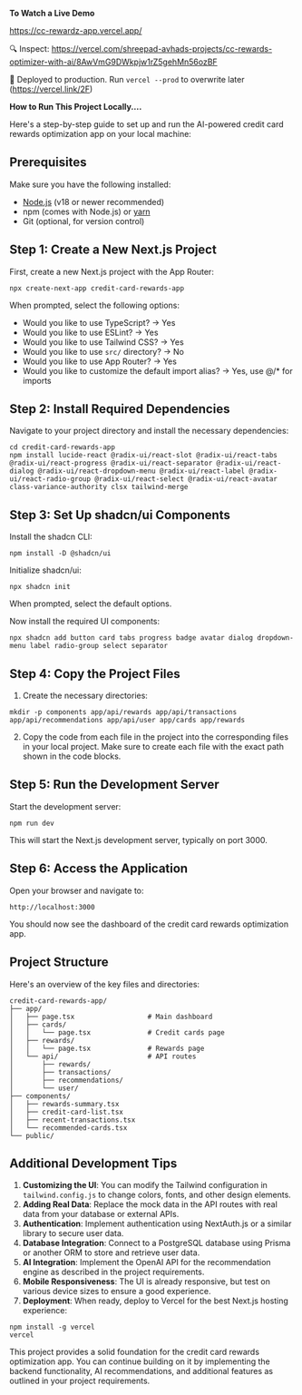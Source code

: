 **To Watch a Live Demo**

https://cc-rewardz-app.vercel.app/

🔍  Inspect: https://vercel.com/shreepad-avhads-projects/cc-rewards-optimizer-with-ai/8AwVmG9DWkpjw1rZ5gehMn56ozBF

📝  Deployed to production. Run `vercel --prod` to overwrite later (https://vercel.link/2F)

**How to Run This Project Locally....**

Here's a step-by-step guide to set up and run the AI-powered credit card rewards optimization app on your local machine:

## Prerequisites

Make sure you have the following installed:

- [Node.js](https://nodejs.org/) (v18 or newer recommended)
- npm (comes with Node.js) or [yarn](https://yarnpkg.com/)
- Git (optional, for version control)


## Step 1: Create a New Next.js Project

First, create a new Next.js project with the App Router:

```shellscript
npx create-next-app credit-card-rewards-app
```

When prompted, select the following options:

- Would you like to use TypeScript? → Yes
- Would you like to use ESLint? → Yes
- Would you like to use Tailwind CSS? → Yes
- Would you like to use `src/` directory? → No
- Would you like to use App Router? → Yes
- Would you like to customize the default import alias? → Yes, use @/* for imports


## Step 2: Install Required Dependencies

Navigate to your project directory and install the necessary dependencies:

```shellscript
cd credit-card-rewards-app
npm install lucide-react @radix-ui/react-slot @radix-ui/react-tabs @radix-ui/react-progress @radix-ui/react-separator @radix-ui/react-dialog @radix-ui/react-dropdown-menu @radix-ui/react-label @radix-ui/react-radio-group @radix-ui/react-select @radix-ui/react-avatar class-variance-authority clsx tailwind-merge
```

## Step 3: Set Up shadcn/ui Components

Install the shadcn CLI:

```shellscript
npm install -D @shadcn/ui
```

Initialize shadcn/ui:

```shellscript
npx shadcn init
```

When prompted, select the default options.

Now install the required UI components:

```shellscript
npx shadcn add button card tabs progress badge avatar dialog dropdown-menu label radio-group select separator
```

## Step 4: Copy the Project Files

1. Create the necessary directories:


```shellscript
mkdir -p components app/api/rewards app/api/transactions app/api/recommendations app/api/user app/cards app/rewards
```

2. Copy the code from each file in the project into the corresponding files in your local project. Make sure to create each file with the exact path shown in the code blocks.


## Step 5: Run the Development Server

Start the development server:

```shellscript
npm run dev
```

This will start the Next.js development server, typically on port 3000.

## Step 6: Access the Application

Open your browser and navigate to:

```plaintext
http://localhost:3000
```

You should now see the dashboard of the credit card rewards optimization app.

## Project Structure

Here's an overview of the key files and directories:

```plaintext
credit-card-rewards-app/
├── app/
│   ├── page.tsx                  # Main dashboard
│   ├── cards/
│   │   └── page.tsx              # Credit cards page
│   ├── rewards/
│   │   └── page.tsx              # Rewards page
│   └── api/                      # API routes
│       ├── rewards/
│       ├── transactions/
│       ├── recommendations/
│       └── user/
├── components/
│   ├── rewards-summary.tsx
│   ├── credit-card-list.tsx
│   ├── recent-transactions.tsx
│   └── recommended-cards.tsx
└── public/
```

## Additional Development Tips

1. **Customizing the UI**: You can modify the Tailwind configuration in `tailwind.config.js` to change colors, fonts, and other design elements.
2. **Adding Real Data**: Replace the mock data in the API routes with real data from your database or external APIs.
3. **Authentication**: Implement authentication using NextAuth.js or a similar library to secure user data.
4. **Database Integration**: Connect to a PostgreSQL database using Prisma or another ORM to store and retrieve user data.
5. **AI Integration**: Implement the OpenAI API for the recommendation engine as described in the project requirements.
6. **Mobile Responsiveness**: The UI is already responsive, but test on various device sizes to ensure a good experience.
7. **Deployment**: When ready, deploy to Vercel for the best Next.js hosting experience:

```shellscript
npm install -g vercel
vercel
```

This project provides a solid foundation for the credit card rewards optimization app. You can continue building on it by implementing the backend functionality, AI recommendations, and additional features as outlined in your project requirements.

